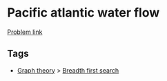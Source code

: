 # Pacific atlantic water flow

[Problem link](https://leetcode.com/problems/pacific-atlantic-water-flow)

## Tags

* [Graph theory](/README.md#Graph_theory) > [Breadth first search](/README.md#Graph_theory-Breadth_first_search)
